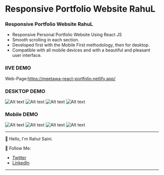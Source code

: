 # Responsive Portfolio Website RahuL

### Responsive Portfolio Website RahuL

- Responsive Personal Portfolio Website Using React JS
- Smooth scrolling in each section.
- Developed first with the Mobile First methodology, then for desktop.
- Compatible with all mobile devices and with a beautiful and pleasant user interface.

### lIVE DEMO

Web-Page:https://meetawa-react-portfolio.netlify.app/

### DESKTOP DEMO

![Alt text](https://github.com/Meetawa/projects-photos/blob/master/portfolio-using-react/RP-1.png)
![Alt text](https://github.com/Meetawa/projects-photos/blob/master/portfolio-using-react/RP-2.png)
![Alt text](https://github.com/Meetawa/projects-photos/blob/master/portfolio-using-react/RP-3.png)
![Alt text](https://github.com/Meetawa/projects-photos/blob/master/portfolio-using-react/RP-4.png)

### Mobile DEMO

![Alt text](https://github.com/Meetawa/projects-photos/blob/master/portfolio-using-react/RS-5.jpg)
![Alt text](https://github.com/Meetawa/projects-photos/blob/master/portfolio-using-react/RS-6.jpg)
![Alt text](https://github.com/Meetawa/projects-photos/blob/master/portfolio-using-react/RS-7.jpg)
![Alt text](https://github.com/Meetawa/projects-photos/blob/master/portfolio-using-react/RS-8.jpg)

---

👋 Hello, I'm Rahul Saini.

🚀 Follow Me:

- [Twitter](https://twitter.com/rahumeetawa)
- [LinkedIn](https://www.linkedin.com/in/rahul-saini-3950501a2/)

---
